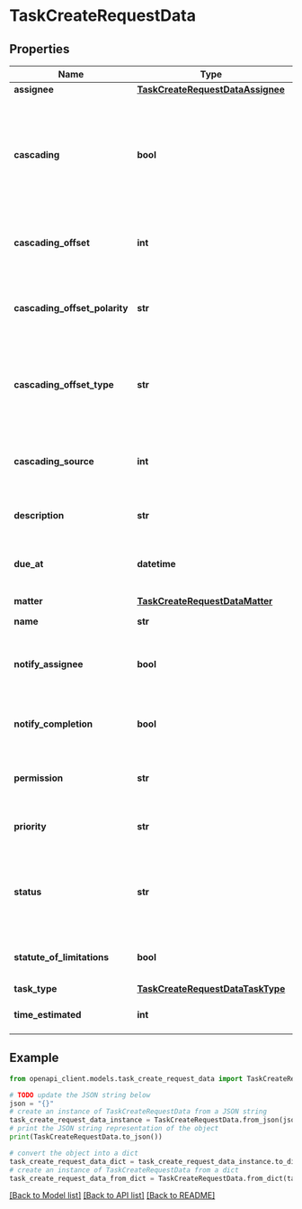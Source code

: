 # TaskCreateRequestData


## Properties

Name | Type | Description | Notes
------------ | ------------- | ------------- | -------------
**assignee** | [**TaskCreateRequestDataAssignee**](TaskCreateRequestDataAssignee.md) |  | 
**cascading** | **bool** | Determines if the Task has a due date that is derived from another Task. (Note that if false, no other cascading information will be checked) | [optional] 
**cascading_offset** | **int** | The amount of time that will differentiate the cascaded Task from its parent. | [optional] 
**cascading_offset_polarity** | **str** | Determines whether or not the cascading_offset occurs before or after its parent. | [optional] 
**cascading_offset_type** | **str** | Determines the quantity of the cascading offset (e.g. CalendarDays, CalendarWeeks etc.) | [optional] 
**cascading_source** | **int** | The parent Task that is used to determine the due_at property of the cascaded Task | [optional] 
**description** | **str** | Longer description of the Task. | 
**due_at** | **datetime** | Date when the Task must be completed by. (Expects an ISO-8601 date). | [optional] 
**matter** | [**TaskCreateRequestDataMatter**](TaskCreateRequestDataMatter.md) |  | [optional] 
**name** | **str** | Name of the Task. | 
**notify_assignee** | **bool** | Whether or not the Task should notify the assignee on creation. | [optional] 
**notify_completion** | **bool** | Whether or not the Task should notify the assigner on completion. | [optional] 
**permission** | **str** | Permission of the Task. Defaults to &#x60;public&#x60; | [optional] [default to 'public']
**priority** | **str** | Priority of the Task. | [optional] [default to 'Normal']
**status** | **str** | Task status. Users without advanced tasks are allowed to select &#x60;Complete&#x60; or &#x60;Pending&#x60; only. | [optional] [default to 'pending']
**statute_of_limitations** | **bool** | Whether or not the Task should be a statute of limitations. | [optional] 
**task_type** | [**TaskCreateRequestDataTaskType**](TaskCreateRequestDataTaskType.md) |  | [optional] 
**time_estimated** | **int** | Time the Task should take to complete. | [optional] 

## Example

```python
from openapi_client.models.task_create_request_data import TaskCreateRequestData

# TODO update the JSON string below
json = "{}"
# create an instance of TaskCreateRequestData from a JSON string
task_create_request_data_instance = TaskCreateRequestData.from_json(json)
# print the JSON string representation of the object
print(TaskCreateRequestData.to_json())

# convert the object into a dict
task_create_request_data_dict = task_create_request_data_instance.to_dict()
# create an instance of TaskCreateRequestData from a dict
task_create_request_data_from_dict = TaskCreateRequestData.from_dict(task_create_request_data_dict)
```
[[Back to Model list]](../README.md#documentation-for-models) [[Back to API list]](../README.md#documentation-for-api-endpoints) [[Back to README]](../README.md)


